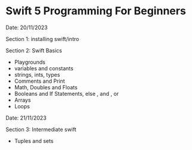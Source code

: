 # Swift 5 Programming For Beginners


Date: 20/11/2023

Section 1: installing swift/intro

Section 2: Swift Basics
- Playgrounds
- variables and constants
- strings, ints, types
- Comments and Print
- Math, Doubles and Floats
- Booleans and If Statements, else , and , or
-  Arrays
-  Loops

Date: 21/11/2023

Section 3: Intermediate swift
- Tuples and sets
